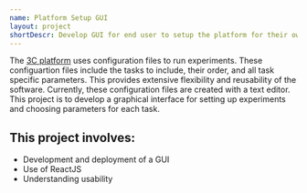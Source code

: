 ```yaml
---
name: Platform Setup GUI
layout: project
shortDescr: Develop GUI for end user to setup the platform for their own battery of assessments
---
```

The [3C platform](https://ncmlab.github.io/projects/The%203C%20Platform.html) uses configuration files to run experiments. These configuartion files include the tasks to include, their order, and all task specific parameters. This provides extensive flexibility and reusability of the software. Currently, these configuration files are created with a text editor. This project is to develop a graphical interface for setting up experiments and choosing parameters for each task. 

## This project involves: 
- Development and deployment of a GUI
- Use of ReactJS
- Understanding usability